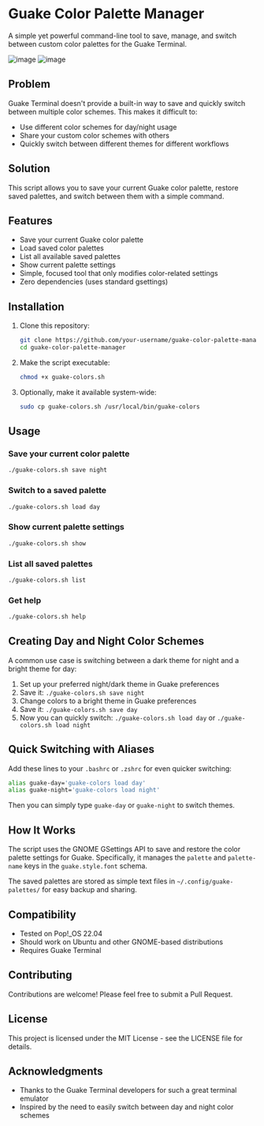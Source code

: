 # Guake Color Palette Manager

A simple yet powerful command-line tool to save, manage, and switch between custom color palettes for the Guake Terminal.

![image](https://github.com/user-attachments/assets/69f64d12-338d-45ab-b491-344b08df4874)
![image](https://github.com/user-attachments/assets/9fdaa5fb-954e-41a8-9610-ac96aa12b561)


## Problem

Guake Terminal doesn't provide a built-in way to save and quickly switch between multiple color schemes. This makes it difficult to:
- Use different color schemes for day/night usage
- Share your custom color schemes with others
- Quickly switch between different themes for different workflows

## Solution

This script allows you to save your current Guake color palette, restore saved palettes, and switch between them with a simple command.

## Features

- Save your current Guake color palette
- Load saved color palettes
- List all available saved palettes
- Show current palette settings
- Simple, focused tool that only modifies color-related settings
- Zero dependencies (uses standard gsettings)

## Installation

1. Clone this repository:
   ```bash
   git clone https://github.com/your-username/guake-color-palette-manager.git
   cd guake-color-palette-manager
   ```

2. Make the script executable:
   ```bash
   chmod +x guake-colors.sh
   ```

3. Optionally, make it available system-wide:
   ```bash
   sudo cp guake-colors.sh /usr/local/bin/guake-colors
   ```

## Usage

### Save your current color palette

```bash
./guake-colors.sh save night
```

### Switch to a saved palette

```bash
./guake-colors.sh load day
```

### Show current palette settings

```bash
./guake-colors.sh show
```

### List all saved palettes

```bash
./guake-colors.sh list
```

### Get help

```bash
./guake-colors.sh help
```

## Creating Day and Night Color Schemes

A common use case is switching between a dark theme for night and a bright theme for day:

1. Set up your preferred night/dark theme in Guake preferences
2. Save it: `./guake-colors.sh save night`
3. Change colors to a bright theme in Guake preferences
4. Save it: `./guake-colors.sh save day`
5. Now you can quickly switch: `./guake-colors.sh load day` or `./guake-colors.sh load night`

## Quick Switching with Aliases

Add these lines to your `.bashrc` or `.zshrc` for even quicker switching:

```bash
alias guake-day='guake-colors load day'
alias guake-night='guake-colors load night'
```

Then you can simply type `guake-day` or `guake-night` to switch themes.

## How It Works

The script uses the GNOME GSettings API to save and restore the color palette settings for Guake. Specifically, it manages the `palette` and `palette-name` keys in the `guake.style.font` schema.

The saved palettes are stored as simple text files in `~/.config/guake-palettes/` for easy backup and sharing.

## Compatibility

- Tested on Pop!_OS 22.04
- Should work on Ubuntu and other GNOME-based distributions
- Requires Guake Terminal

## Contributing

Contributions are welcome! Please feel free to submit a Pull Request.

## License

This project is licensed under the MIT License - see the LICENSE file for details.

## Acknowledgments

- Thanks to the Guake Terminal developers for such a great terminal emulator
- Inspired by the need to easily switch between day and night color schemes
